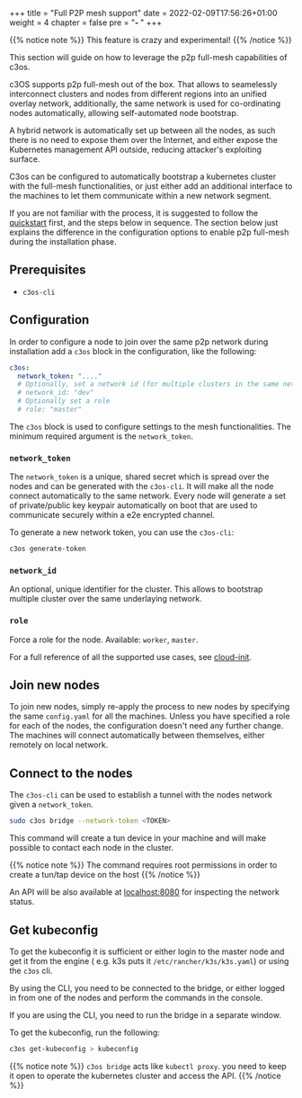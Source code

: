 +++
title = "Full P2P mesh support"
date = 2022-02-09T17:56:26+01:00
weight = 4
chapter = false
pre = "<b>- </b>"
+++

{{% notice note %}}
This feature is crazy and experimental!
{{% /notice %}}

This section will guide on how to leverage the p2p full-mesh capabilities of c3os.

c3OS supports p2p full-mesh out of the box. That allows to seamelessly interconnect clusters and nodes from different regions into an unified overlay network,
additionally, the same network is used for co-ordinating nodes automatically, allowing self-automated node bootstrap.

A hybrid network is automatically set up between all the nodes, as such there is no need to expose them over the Internet, and either expose the Kubernetes management API outside, reducing attacker's exploiting surface.

C3os can be configured to automatically bootstrap a kubernetes cluster with the full-mesh functionalities, or just either add an additional interface to the machines to let them communicate within a new network segment.

If you are not familiar with the process, it is suggested to follow the [quickstart](/quickstart/installation) first, and the steps below in sequence.
The section below just explains the difference in the configuration options to enable p2p full-mesh during the installation phase.

## Prerequisites

- `c3os-cli`

## Configuration

In order to configure a node to join over the same p2p network during installation add a `c3os` block in the configuration, like the following:

```yaml
c3os:
  network_token: "...."
  # Optionally, set a network id (for multiple clusters in the same network)
  # network_id: "dev"
  # Optionally set a role
  # role: "master"

```

The `c3os` block is used to configure settings to the mesh functionalities. The minimum required argument is the `network_token`. 

### `network_token`

The `network_token` is a unique, shared secret which is spread over the nodes and can be generated with the `c3os-cli`. 
It will make all the node connect automatically to the same network. Every node will generate a set of private/public key keypair automatically on boot that are used to communicate securely within a e2e encrypted channel.

To generate a new network token, you can use the `c3os-cli`:

```bash
c3os generate-token
```

### `network_id`

An optional, unique identifier for the cluster. This allows to bootstrap multiple cluster over the same underlaying network.

### `role`

Force a role for the node. Available: `worker`, `master`.

For a full reference of all the supported use cases, see [cloud-init](https://rancher.github.io/elemental-toolkit/docs/reference/cloud_init/).

## Join new nodes

To join new nodes, simply re-apply the process to new nodes by specifying the same `config.yaml` for all the machines. Unless you have specified a role for each of the nodes, the configuration doesn't need any further change. The machines will connect automatically between themselves, either remotely on local network.

## Connect to the nodes

The `c3os-cli` can be used to establish a tunnel with the nodes network given a `network_token`.


```bash
sudo c3os bridge --network-token <TOKEN>
```

This command will create a tun device in your machine and will make possible to contact each node in the cluster.


{{% notice note %}}
The command requires root permissions in order to create a tun/tap device on the host
{{% /notice %}}

An API will be also available at [localhost:8080](http://localhost:8080) for inspecting the network status. 


## Get kubeconfig

To get the kubeconfig it is sufficient or either login to the master node and get it from the engine ( e.g. k3s puts it `/etc/rancher/k3s/k3s.yaml`) or using the `c3os` cli.

By using the CLI, you need to be connected to the bridge, or either logged in from one of the nodes and perform the commands in the console.

If you are using the CLI, you need to run the bridge in a separate window. 

To get the kubeconfig, run the following:

```bash
c3os get-kubeconfig > kubeconfig
```

{{% notice note %}}
`c3os bridge` acts like `kubectl proxy`. you need to keep it open to operate the kubernetes cluster and access the API.
{{% /notice %}}